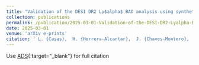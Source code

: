 ```yaml
---
title: "Validation of the DESI DR2 Ly$alpha$ BAO analysis using synthetic datasets"
collection: publications
permalink: /publication/2025-03-01-Validation-of-the-DESI-DR2-Lyalpha-BAO-analysis-using-synthetic-datasets
date: 2025-03-01
venue: 'arXiv e-prints'
citation: ' L. {Casas},  H. {Herrera-Alcantar},  J. {Chaves-Montero},  A. {Cuceu},  A. {Font-Ribera},  M. {Lokken},  M. {Karim},  C. {Ram{\&apos;\i}rez-P{\&apos;e}rez},  J. {Aguilar},  S. {Ahlen},  U. {Andrade},  E. {Armengaud},  A. {Aviles},  S. {Bailey},  S. {BenZvi},  D. {Bianchi},  A. {Brodzeller},  D. {Brooks},  R. {Canning},  A. {Carnero Rosell},  M. {Charles},  E. {Chaussidon},  T. {Claybaugh},  K. {Dawson},  A. {de la Macorra},  A. {de Mattia},  Arjun {Dey},  Biprateep {Dey},  Z. {Ding},  P. {Doel},  D. {Eisenstein},  W. {Elbers},  S. {Ferraro},  J. {Forero-Romero},  C. {Garcia-Quintero},  Lehman {Garrison},  E. {Gazta{\~n}aga},  H. {Gil-Mar{\&apos;\i}n},  S. {Gontcho},  A. {Gonzalez-Morales},  C. {Gordon},  G. {Gutierrez},  J. {Guy},  M. {Herbold},  K. {Honscheid},  C. {Howlett},  D. {Huterer},  M. {Ishak},  S. {Juneau},  R. {Kehoe},  D. {Kirkby},  T. {Kisner},  A. {Kremin},  O. {Lahav},  M. {Landriau},  J. {Le Goff},  L. {Le Guillou},  A. {Leauthaud},  M. {Levi},  Q. {Li},  M. {Manera},  P. {Martini},  A. {Meisner},  J. {Mena-Fern{\&apos;a}ndez},  R. {Miquel},  J. {Moustakas},  D. {Mu{\~n}oz Santos},  A. {Myers},  S. {Nadathur},  L. {Napolitano},  G. {Niz},  H. {Noriega},  E. {Paillas},  N. {Palanque-Delabrouille},  W. {Percival},  Matthew {Pieri},  C. {Poppett},  F. {Prada},  I. {P{\&apos;e}rez-R{\`a}fols},  C. {Ravoux},  G. {Rossi},  E. {Sanchez},  D. {Schlegel},  M. {Schubnell},  H. {Seo},  F. {Sinigaglia},  D. {Sprayberry},  T. {Tan},  G. {Tarl{\&apos;e}},  P. {Taylor},  W. {Turner},  M. {Vargas-Maga{\~n}a},  M. {Walther},  B. {Weaver},  M. {Wolfson},  C. {Y{\`e}che},  P. {Zarrouk},  R. {Zhou}, &quot;Validation of the DESI DR2 Ly$alpha$ BAO analysis using synthetic datasets.&quot; arXiv e-prints, 2025.'
---
```

Use [ADS](https://ui.adsabs.harvard.edu/abs/arXiv:2503.14741){:target="_blank"} for full citation